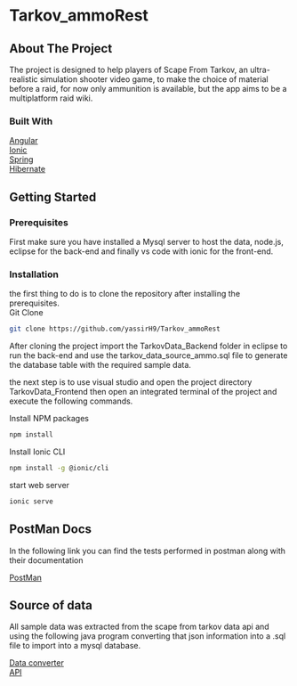 # Tarkov_ammoRest

<!-- ABOUT THE PROJECT -->
## About The Project
The project is designed to help players of Scape From Tarkov, an ultra-realistic simulation shooter video game, to make the choice of material before a raid, for now only ammunition is available, but the app aims to be a multiplatform raid wiki.



### Built With
[Angular](https://angular.io/)
<br>
[Ionic](https://ionicframework.com/)
<br>
[Spring](https://spring.io/projects/spring-boot)
<br>
[Hibernate](https://hibernate.org/)


<!-- GETTING STARTED -->
## Getting Started

### Prerequisites

First make sure you have installed a Mysql server to host the data, node.js, eclipse for the back-end and finally vs code with ionic for the front-end.


### Installation

the first thing to do is to clone the repository after installing the prerequisites.
<br>
Git Clone
```sh
git clone https://github.com/yassirH9/Tarkov_ammoRest
  ```
After cloning the project import the TarkovData_Backend folder in eclipse to run the back-end and use the tarkov_data_source_ammo.sql file to generate the database table with the required sample data.

the next step is to use visual studio and open the project directory TarkovData_Frontend then open an integrated terminal of the project and execute the following commands.

Install NPM packages 
```sh
npm install
   ```
 Install Ionic CLI 
```sh
npm install -g @ionic/cli
   ```
start web server
```sh
ionic serve
   ```

## PostMan Docs
In the following link you can find the tests performed in postman along with their documentation

[PostMan](https://documenter.getpostman.com/view/23381057/2s83tGnr7Y)

## Source of data

All sample data was extracted from the scape from tarkov data api and using the following java program converting that json information into a .sql file to import into a mysql database.

[Data converter](https://github.com/yassirH9/Tarkov-ammo-to-JSON-and-SQL)
<br>
[API](https://tarkov.dev/api/)
